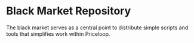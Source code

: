# Black Market Repository

The black market serves as a central point to distribute simple scripts and tools that simplifies work within Priceloop.
